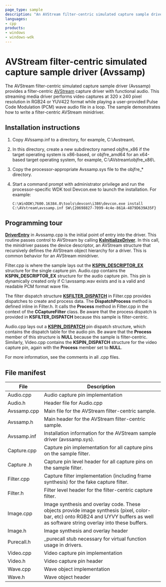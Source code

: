 ```yaml
---
page_type: sample
description: "An AVStream filter-centric simulated capture sample driver with functional audio."
languages:
- cpp
products:
- windows
- windows-wdk
---
```


# AVStream filter-centric simulated capture sample driver (Avssamp)

The AVStream filter-centric simulated capture sample driver (Avssamp) provides a filter-centric [AVStream](https://docs.microsoft.com/windows-hardware/drivers/stream/avstream-overview) capture driver with functional audio. This streaming media driver performs video captures at 320 x 240 pixel resolution in RGB24 or YUV422 format while playing a user-provided Pulse Code Modulation (PCM) wave audio file in a loop. The sample demonstrates how to write a filter-centric AVStream minidriver.

## Installation instructions

1. Copy AVssamp.inf to a directory, for example, C:\\Avstream\\.

1. In this directory, create a new subdirectory named objfre\_x86 if the target operating system is x86-based, or objfre\_amd64 for an x64-based target operating system, for example, C:\\AVstream\\objfre\_x86\\.

1. Copy the processor-appropriate Avssamp.sys file to the objfre\_\* directory.

1. Start a command prompt with administrator privilege and run the processor-specific WDK tool Devcon.exe to launch the installation. For example:

    `C:\WinDDK\7600.16384.0\tools\devcon\i386\devcon.exe install C:\AVstream\avssamp.inf SW\{20698827-7099-4c4e-861A-4879D639A35F}`

## Programming tour

[**DriverEntry**](https://docs.microsoft.com/previous-versions//ff558717(v=vs.85)) in Avssamp.cpp is the initial point of entry into the driver. This routine passes control to AVStream by calling [**KsInitializeDriver**](https://docs.microsoft.com/windows-hardware/drivers/ddi/content/ks/nf-ks-ksinitializedriver). In this call, the minidriver passes the device descriptor, an AVStream structure that recursively defines the AVStream object hierarchy for a driver. This is common behavior for an AVStream minidriver.

Filter.cpp is where the sample lays out the [**KSPIN\_DESCRIPTOR\_EX**](https://docs.microsoft.com/windows-hardware/drivers/ddi/content/ks/ns-ks-_kspin_descriptor_ex) structure for the single capture pin. Audio.cpp contains the **KSPIN\_DESCRIPTOR\_EX** structure for the audio capture pin. This pin is dynamically created only if C:\\avssamp.wav exists and is a valid and readable PCM format wave file.

The filter dispatch structure [**KSFILTER\_DISPATCH**](https://docs.microsoft.com/windows-hardware/drivers/ddi/content/ks/ns-ks-_ksfilter_dispatch) in Filter.cpp provides dispatches to create and process data. The **DispatchProcess** method is defined inline in Filter.h. It calls the **Process** method in Filter.cpp in the context of the **CCaptureFilter** class. Be aware that the process dispatch is provided in **KSFILTER\_DISPATCH** because this sample is filter-centric.

Audio.cpp lays out a [**KSPIN\_DISPATCH**](https://docs.microsoft.com/windows-hardware/drivers/ddi/content/ks/ns-ks-_kspin_dispatch) pin dispatch structure, which contains the dispatch table for the audio pin. Be aware that the **Process** member of this structure is **NULL** because the sample is filter-centric. Similarly, Video.cpp contains the **KSPIN\_DISPATCH** structure for the video capture pin, again with the **Process** member set to **NULL**.

For more information, see the comments in all .cpp files.

## File manifest

| File | Description |
| --- | --- |
| Audio.cpp | Audio capture pin implementation |
| Audio.h | Header file for Audio.cpp |
| Avssamp.cpp | Main file for the AVStream filter-centric sample. |
| Avssamp.h | Main header for the AVStream filter-centric sample. |
| Avssamp.inf | Installation information for the AVStream sample driver (avssamp.sys). |
| Capture.cpp | Capture pin implementation for all capture pins on the sample filter. |
| Capture .h | Capture pin level header for all capture pins on the sample filter. |
| Filter.cpp | Capture filter implementation (including frame synthesis) for the fake capture filter. |
| Filter.h | Filter level header for the filter-centric capture filter. |
| Image.cpp | Image synthesis and overlay code. These objects provide image synthesis (pixel, color-bar, etc) onto RGB24 and UYVY buffers as well as software string overlay into these buffers. |
| Image.h | Image synthesis and overlay header |
| Purecall.h | _purecall stub necessary for virtual function usage in drivers. |
| Video.cpp | Video capture pin implementation |
| Video.h | Video capture pin header |
| Wave.cpp | Wave object implementation |
| Wave.h | Wave object header |
